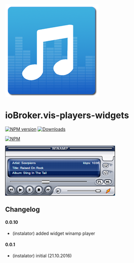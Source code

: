 ![Logo](admin/players.png)
# ioBroker.vis-players-widgets
[![NPM version](https://img.shields.io/npm/v/ioBroker.vis-players.svg)](https://www.npmjs.com/package/ioBroker.vis-players-widgets)
[![Downloads](https://img.shields.io/npm/dm/ioBroker.vis-players.svg)](https://www.npmjs.com/package/ioBroker.vis-players-widgets)

[![NPM](https://nodei.co/npm/ioBroker.vis-players.png?downloads=true)](https://nodei.co/npm/ioBroker.vis-players-widgets/)

![winamp](/widgets/players/img/winamp.png)

## Changelog

#### 0.0.10
* (instalator) added widget winamp player

#### 0.0.1
* (instalator) initial (21.10.2016)
